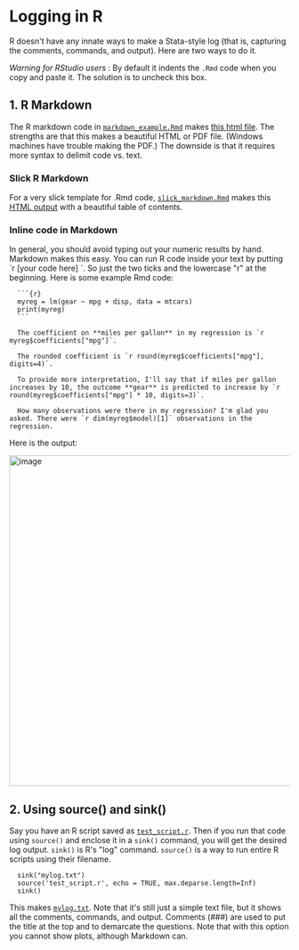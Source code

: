 # Logging in R #

R doesn't have any innate ways to make a Stata-style log (that is, capturing the comments, commands, and output). Here are two ways to do it.

_Warning for RStudio users_ : By default it indents the `.Rmd` code when you copy and paste it. The solution is to uncheck this box.

## 1. R Markdown ##

The R markdown code in [`markdown_example.Rmd`](https://github.com/pithymaxim/teaching/blob/main/Rscraps/logging/markdown_example.Rmd) makes [this html file](https://htmlpreview.github.io/?https://github.com/pithymaxim/teaching/blob/main/Rscraps/logging/markdown_example_output.html). The strengths are that this makes a beautiful HTML or PDF file. (Windows machines have trouble making the PDF.) The downside is that it requires more syntax to delimit code vs. text.

### Slick R Markdown ###

For a very slick template for .Rmd code, [`slick_markdown.Rmd`](https://github.com/pithymaxim/teaching/blob/main/Rscraps/logging/slick_markdown.Rmd) makes this [HTML output](https://pithymaxim.github.io/slick_markdown.html) with a beautiful table of contents. 



### Inline code in Markdown ###

In general, you should avoid typing out your numeric results by hand. Markdown makes this easy. You can run R code inside your text by putting \`r \[your code here\] \`. So just the two ticks and the lowercase "r" at the beginning. Here is some example Rmd code:

      ```{r}
      myreg = lm(gear ~ mpg + disp, data = mtcars)
      print(myreg)
      ```

      The coefficient on **miles per gallon** in my regression is `r myreg$coefficients["mpg"]`.

      The rounded coefficient is `r round(myreg$coefficients["mpg"], digits=4)`.

      To provide more interpretation, I'll say that if miles per gallon increases by 10, the outcome **gear** is predicted to increase by `r round(myreg$coefficients["mpg"] * 10, digits=3)`.

      How many observations were there in my regression? I'm glad you asked. There were `r dim(myreg$model)[1]` observations in the regression.

Here is the output:

<img width="594" alt="image" src="https://user-images.githubusercontent.com/6835110/230498280-42ce9dc4-6891-4683-993b-0f071ba9d98e.png">


## 2. Using source() and sink() ## 

Say you have an R script saved as [`test_script.r`](https://github.com/pithymaxim/teaching/blob/main/Rscraps/logging/test_script.r). Then if you run that code using `source()` and enclose it in a `sink()` command, you will get the desired log output. `sink()` is R's "log" command. `source()` is a way to run entire R scripts using their filename.

      sink("mylog.txt")
      source('test_script.r', echo = TRUE, max.deparse.length=Inf)
      sink()
      
This makes [`mylog.txt`](https://github.com/pithymaxim/teaching/blob/main/Rscraps/logging/mylog.txt). Note that it's still just a simple text file, but it shows all the comments, commands, and output. Comments (###) are used to put the title at the top and to demarcate the questions. Note that with this option you cannot show plots, although Markdown can.
